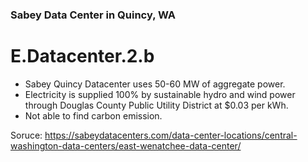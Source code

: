 ### Sabey Data Center in Quincy, WA ###

# E.Datacenter.2.b #

* Sabey Quincy Datacenter uses 50-60 MW of aggregate power.
* Electricity is supplied 100% by sustainable hydro and wind power through Douglas County Public Utility District at $0.03 per kWh.
* Not able to find carbon emission. 

Soruce: https://sabeydatacenters.com/data-center-locations/central-washington-data-centers/east-wenatchee-data-center/